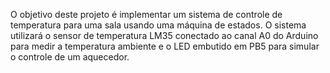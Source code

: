 O objetivo deste projeto é implementar um sistema de controle de temperatura para uma sala usando uma máquina de estados. O sistema utilizará o sensor de temperatura LM35 conectado ao canal A0 do Arduino para medir a temperatura ambiente e o LED embutido em PB5 para simular o controle de um aquecedor.